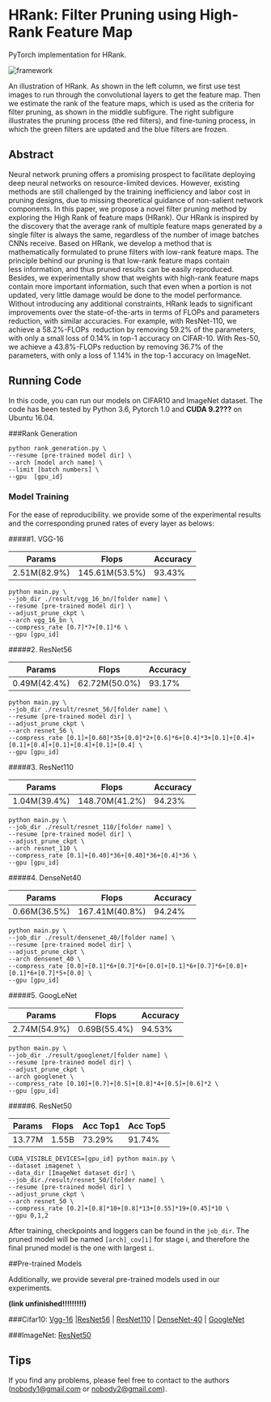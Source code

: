 # HRank: Filter Pruning using High-Rank Feature Map

PyTorch implementation for HRank.



![framework](link)

An illustration of HRank. As shown in the left column, we first use test images to run through the convolutional layers to get the feature map. Then we estimate the rank of the feature maps, which is used as the criteria for filter pruning, as shown in the middle subfigure. The right subfigure illustrates the pruning process (the red filters), and fine-tuning process, in which the green filters are updated and the blue filters are frozen. 



## Abstract

Neural network pruning offers a promising prospect to facilitate deploying deep neural networks on resource-limited devices. However, existing methods are still challenged by the training inefficiency and labor cost in pruning designs, due to missing theoretical guidance of non-salient network components. In this paper, we propose a novel filter pruning method by exploring the High Rank of feature maps (HRank). Our HRank is inspired by the discovery that the average rank of multiple feature maps generated by a single filter is always the same, regardless of the number of image batches CNNs receive. Based on HRank, we develop a method that is mathematically formulated to prune filters with low-rank feature maps. The principle behind our pruning is that low-rank feature maps contain less information, and thus pruned results can be easily reproduced. Besides, we experimentally show that weights with high-rank feature maps contain more important information, such that even when a portion is not updated, very little damage would be done to the model performance. Without introducing any additional constraints, HRank leads to significant improvements over the state-of-the-arts in terms of FLOPs and parameters reduction, with similar accuracies. For example, with ResNet-110, we achieve a 58.2%-FLOPs  reduction by removing 59.2% of the parameters, with only a small loss of 0.14% in top-1 accuracy on CIFAR-10. With Res-50, we achieve a 43.8%-FLOPs reduction by removing 36.7% of the parameters, with only a loss of 1.14% in the top-1 accuracy on ImageNet. 



## Running Code

In this code, you can run our models on CIFAR10 and ImageNet dataset. The code has been tested by Python 3.6, Pytorch 1.0 and **CUDA 9.2???** on Ubuntu 16.04.


###Rank Generation

```shell
python rank_generation.py \
--resume [pre-trained model dir] \
--arch [model arch name] \
--limit [batch numbers] \
--gpu  [gpu_id]

```



### Model Training

For the ease of reproducibility. we provide some of the experimental results and the corresponding pruned rates of every layer as belows:

#####1. VGG-16

|  Params      | Flops         | Accuracy |
|--------------|---------------|----------|
| 2.51M(82.9%) | 145.61M(53.5%)| 93.43%   | 

```shell
python main.py \
--job_dir ./result/vgg_16_bn/[folder name] \
--resume [pre-trained model dir] \
--adjust_prune_ckpt \
--arch vgg_16_bn \
--compress_rate [0.7]*7+[0.1]*6 \
--gpu [gpu_id]
```
#####2. ResNet56

|  Params      | Flops        | Accuracy |
|--------------|--------------|----------|
| 0.49M(42.4%) | 62.72M(50.0%)| 93.17%   | 

```shell
python main.py \
--job_dir ./result/resnet_56/[folder name] \
--resume [pre-trained model dir] \
--adjust_prune_ckpt \
--arch resnet_56 \
--compress_rate [0.1]+[0.60]*35+[0.0]*2+[0.6]*6+[0.4]*3+[0.1]+[0.4]+[0.1]+[0.4]+[0.1]+[0.4]+[0.1]+[0.4] \
--gpu [gpu_id]
```
#####3. ResNet110

|  Params      | Flops        | Accuracy |
|--------------|--------------|----------|
| 1.04M(39.4%) |148.70M(41.2%)| 94.23%   | 

```shell
python main.py \
--job_dir ./result/resnet_110/[folder name] \
--resume [pre-trained model dir] \
--adjust_prune_ckpt \
--arch resnet_110 \
--compress_rate [0.1]+[0.40]*36+[0.40]*36+[0.4]*36 \
--gpu [gpu_id]
```
#####4. DenseNet40

|  Params      | Flops        | Accuracy |
|--------------|--------------|----------|
| 0.66M(36.5%) |167.41M(40.8%)| 94.24%   | 

```shell
python main.py \
--job_dir ./result/densenet_40/[folder name] \
--resume [pre-trained model dir] \
--adjust_prune_ckpt \
--arch densenet_40 \
--compress_rate [0.0]+[0.1]*6+[0.7]*6+[0.0]+[0.1]*6+[0.7]*6+[0.0]+[0.1]*6+[0.7]*5+[0.0] \
--gpu [gpu_id]
```
#####5. GoogLeNet

|  Params      | Flops        | Accuracy |
|--------------|--------------|----------|
| 2.74M(54.9%) |  0.69B(55.4%)| 94.53%   | 

```shell
python main.py \
--job_dir ./result/googlenet/[folder name] \
--resume [pre-trained model dir] \
--adjust_prune_ckpt \
--arch googlenet \
--compress_rate [0.10]+[0.7]+[0.5]+[0.8]*4+[0.5]+[0.6]*2 \
--gpu [gpu_id]
```
#####6. ResNet50

|  Params | Flops| Acc Top1 |Acc Top5 |
|---------|------|----------|----------|
| 13.77M  |1.55B |    73.29%| 91.74% |

```shell
CUDA_VISIBLE_DEVICES=[gpu_id] python main.py \
--dataset imagenet \
--data_dir [ImageNet dataset dir] \
--job_dir./result/resnet_50/[folder name] \
--resume [pre-trained model dir] \
--adjust_prune_ckpt \
--arch resnet_50 \
--compress_rate [0.2]+[0.8]*10+[0.8]*13+[0.55]*19+[0.45]*10 \
--gpu 0,1,2
```

After training, checkpoints and loggers can be found in the `job_dir`. The pruned model will be named `[arch]_cov[i]` for stage i, and therefore the final pruned model is the one with largest `i`.











##Pre-trained Models 

Additionally, we provide several pre-trained models used in our experiments. 

**(link unfinished!!!!!!!!!)**

###Cifar10:
[Vgg-16](https://drive.google.com/open?id=1pnMmLEWAUjVfqFUHanFlps6fSu10UYc1) 
|[ResNet56](https://drive.google.com/open?id=1XHNxyFklGjvzNpTjzlkjpKc61-LLjt5T) 
| [ResNet110](https://drive.google.com/open?id=1XHNxyFklGjvzNpTjzlkjpKc61-LLjt5T) 
| [DenseNet-40](https://drive.google.com/open?id=1Ev0SH14lWB5QuyPWLbbUEwGhVJ68tPkb) 
| [GoogleNet](https://drive.google.com/open?id=1tLZHnycQc4oAJhZ4JNYET_xHwR9mcdZX) 

###ImageNet:
[ResNet50](https://drive.google.com/open?id=1tLZHnycQc4oAJhZ4JNYET_xHwR9mcdZX)



## Tips

If you find any problems, please feel free to contact to the authors (nobody1@gmail.com or nobody2@gmail.com).
